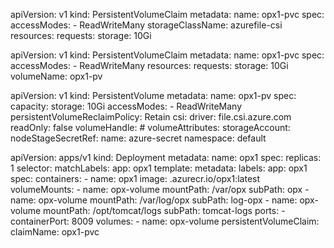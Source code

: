 apiVersion: v1
kind: PersistentVolumeClaim
metadata:
  name: opx1-pvc
spec:
  accessModes:
    - ReadWriteMany
  storageClassName: azurefile-csi
  resources:
    requests:
      storage: 10Gi


apiVersion: v1
kind: PersistentVolumeClaim
metadata:
  name: opx1-pvc
spec:
  accessModes:
    - ReadWriteMany
  resources:
    requests:
      storage: 10Gi
  volumeName: opx1-pv










apiVersion: v1
kind: PersistentVolume
metadata:
  name: opx1-pv
spec:
  capacity:
    storage: 10Gi
  accessModes:
    - ReadWriteMany
  persistentVolumeReclaimPolicy: Retain
  csi:
    driver: file.csi.azure.com
    readOnly: false
    volumeHandle: <storage-account-name>#<file-share-name>
    volumeAttributes:
      storageAccount: <storage-account-name>
    nodeStageSecretRef:
      name: azure-secret
      namespace: default









apiVersion: apps/v1
kind: Deployment
metadata:
  name: opx1
spec:
  replicas: 1
  selector:
    matchLabels:
      app: opx1
  template:
    metadata:
      labels:
        app: opx1
    spec:
      containers:
      - name: opx1
        image: <your-acr-name>.azurecr.io/opx1:latest
        volumeMounts:
        - name: opx-volume
          mountPath: /var/opx
          subPath: opx
        - name: opx-volume
          mountPath: /var/log/opx
          subPath: log-opx
        - name: opx-volume
          mountPath: /opt/tomcat/logs
          subPath: tomcat-logs
        ports:
        - containerPort: 8009
      volumes:
      - name: opx-volume
        persistentVolumeClaim:
          claimName: opx1-pvc
